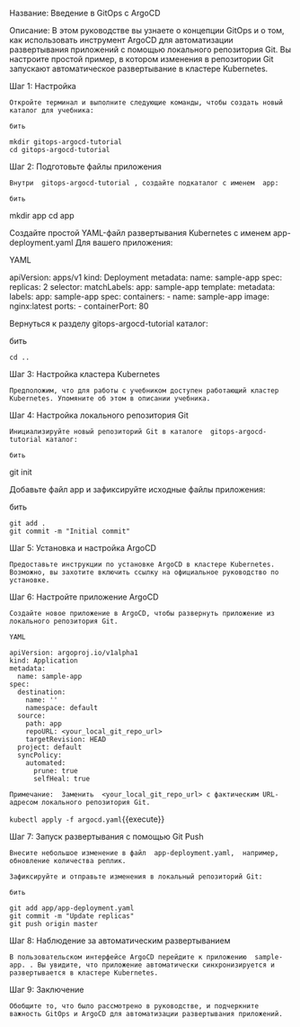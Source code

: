 Название:  Введение в GitOps с ArgoCD 

Описание:  В этом руководстве вы узнаете о концепции GitOps и о том, как использовать инструмент ArgoCD для автоматизации развертывания приложений с помощью локального репозитория Git. Вы настроите простой пример, в котором изменения в репозитории Git запускают автоматическое развертывание в кластере Kubernetes. 

Шаг 1: Настройка 

    Откройте терминал и выполните следующие команды, чтобы создать новый каталог для учебника: 

    бить 

    mkdir gitops-argocd-tutorial
    cd gitops-argocd-tutorial

Шаг 2: Подготовьте файлы приложения 

    Внутри  gitops-argocd-tutorial , создайте подкаталог с именем  app: 

    бить 

mkdir app
cd app

Создайте простой YAML-файл развертывания Kubernetes с именем  app-deployment.yaml Для вашего приложения: 

YAML 

apiVersion: apps/v1
kind: Deployment
metadata:
  name: sample-app
spec:
  replicas: 2
  selector:
    matchLabels:
      app: sample-app
  template:
    metadata:
      labels:
        app: sample-app
    spec:
      containers:
        - name: sample-app
          image: nginx:latest
          ports:
            - containerPort: 80

Вернуться к разделу  gitops-argocd-tutorial каталог: 

бить 

    cd ..

Шаг 3: Настройка кластера Kubernetes 

    Предположим, что для работы с учебником доступен работающий кластер Kubernetes. Упомяните об этом в описании учебника. 

Шаг 4: Настройка локального репозитория Git 

    Инициализируйте новый репозиторий Git в каталоге  gitops-argocd-tutorial каталог: 

    бить 

git init

Добавьте файл  app и зафиксируйте исходные файлы приложения: 

бить 

    git add .
    git commit -m "Initial commit"

Шаг 5: Установка и настройка ArgoCD 

    Предоставьте инструкции по установке ArgoCD в кластере Kubernetes. Возможно, вы захотите включить ссылку на официальное руководство по установке. 

Шаг 6: Настройте приложение ArgoCD 

    Создайте новое приложение в ArgoCD, чтобы развернуть приложение из локального репозитория Git. 

    YAML 

    apiVersion: argoproj.io/v1alpha1
    kind: Application
    metadata:
      name: sample-app
    spec:
      destination:
        name: ''
        namespace: default
      source:
        path: app
        repoURL: <your_local_git_repo_url>
        targetRevision: HEAD
      project: default
      syncPolicy:
        automated:
          prune: true
          selfHeal: true

    Примечание:  Заменить  <your_local_git_repo_url> с фактическим URL-адресом локального репозитория Git. 

`kubectl apply -f argocd.yaml`{{execute}}    

Шаг 7: Запуск развертывания с помощью Git Push 

    Внесите небольшое изменение в файл  app-deployment.yaml,  например, обновление количества реплик. 

    Зафиксируйте и отправьте изменения в локальный репозиторий Git: 

    бить 

    git add app/app-deployment.yaml
    git commit -m "Update replicas"
    git push origin master

Шаг 8: Наблюдение за автоматическим развертыванием 

    В пользовательском интерфейсе ArgoCD перейдите к приложению  sample-app. . Вы увидите, что приложение автоматически синхронизируется и развертывается в кластере Kubernetes. 

Шаг 9: Заключение 

    Обобщите то, что было рассмотрено в руководстве, и подчеркните важность GitOps и ArgoCD для автоматизации развертывания приложений. 
